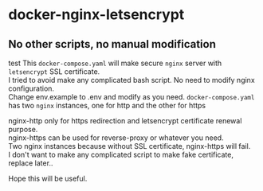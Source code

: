 # docker-nginx-letsencrypt
## No other scripts, no manual modification
test
This `docker-compose.yaml` will make secure `nginx` server with `letsencrypt` SSL certificate.   
I tried to avoid make any complicated bash script. No need to modify nginx configuration.   
Change env.example to .env and modify as you need.
`docker-compose.yaml` has two `nginx` instances, one for http and the other for https

nginx-http only for https redirection and letsencrypt certificate renewal purpose.   
nginx-https can be used for reverse-proxy or whatever you need.   
Two nginx instances because without SSL certificate, nginx-https will fail.   
I don't want to make any complicated script to make fake certificate, replace later..

Hope this will be useful.
